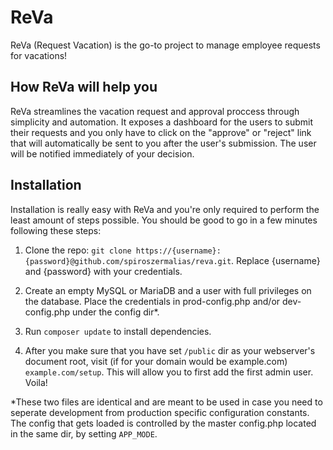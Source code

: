 # ReVa
ReVa (Request Vacation) is the go-to project to manage employee requests for vacations!

## How ReVa will help you
ReVa streamlines the vacation request and approval proccess through simplicity and automation.
It exposes a dashboard for the users to submit their requests and you only have to click on the "approve" or "reject" link
that will automatically be sent to you after the user's submission. The user will be notified immediately of your decision.

## Installation
Installation is really easy with ReVa and you're only required to perform the least amount of steps possible.
You should be good to go in a few minutes following these steps:
1. Clone the repo: `git clone https://{username}:{password}@github.com/spiroszermalias/reva.git`.
Replace {username} and {password} with your credentials.

2. Create an empty MySQL or MariaDB and a user with full privileges on the database.
Place the credentials in prod-config.php and/or dev-config.php under the config dir*.

3. Run `composer update` to install dependencies.

4. After you make sure that you have set `/public` dir as your webserver's document root,
visit (if for your domain would be example.com) `example.com/setup`. This will allow you to first
add the first admin user. Voila!

*These two files are identical and are meant to be used in case you need to seperate
development from production specific configuration constants. The config that gets loaded
is controlled by the master config.php located in the same dir, by setting `APP_MODE`.
